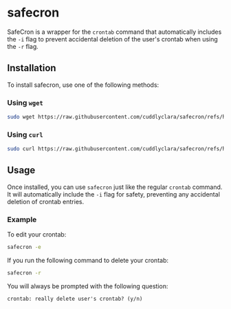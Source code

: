 # safecron

SafeCron is a wrapper for the `crontab` command that automatically includes the `-i` flag to prevent accidental deletion of the user's crontab when using the `-r` flag.

## Installation

To install safecron, use one of the following methods:

### Using `wget`


```bash
sudo wget https://raw.githubusercontent.com/cuddlyclara/safecron/refs/heads/main/safecron.sh -O /usr/local/bin/safecron && sudo chmod +x /usr/local/bin/safecron
```

### Using `curl`


```bash
sudo curl https://raw.githubusercontent.com/cuddlyclara/safecron/refs/heads/main/safecron.sh -o /usr/local/bin/safecron && sudo chmod +x /usr/local/bin/safecron
```


## Usage

Once installed, you can use `safecron` just like the regular `crontab` command. It will automatically include the `-i` flag for safety, preventing any accidental deletion of crontab entries.

### Example

To edit your crontab:

```bash
safecron -e
```

If you run the following command to delete your crontab:

```bash
safecron -r
```

You will always be prompted with the following question:

```
crontab: really delete user's crontab? (y/n)
```
